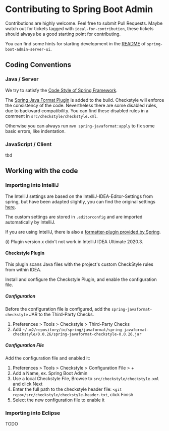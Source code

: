 # Contributing to Spring Boot Admin

Contributions are highly welcome. Feel free to submit Pull Requests. Maybe watch out for tickets tagged with `ideal-for-contribution`, these tickets should always be a good starting point for contributing.

You can find some hints for starting development in the [README](spring-boot-admin-server-ui/README.md) of `spring-boot-admin-server-ui`.

## Coding Conventions

### Java / Server

We try to satisfy the [Code Style of Spring Framework](https://github.com/spring-projects/spring-framework/wiki/Code-Style).

The [Spring Java Format Plugin](https://github.com/spring-io/spring-javaformat) is added to the build. Checkstyle will enforce the consistency of the code. Nevertheless there are some disabled rules, due to backward compatibility. You can find these disabled rules in a comment in `src/checkstyle/checkstyle.xml`.

Otherwise you can always run `mvn spring-javaformat:apply` to fix some basic errors, like indentation.

### JavaScript / Client

tbd

## Working with the code

### Importing into IntelliJ

The IntelliJ settings are based on the IntelliJ-IDEA-Editor-Settings from spring, but have been adapted slightly, you can find the original settings [here](https://github.com/spring-projects/spring-framework/wiki/IntelliJ-IDEA-Editor-Settings).

The custom settings are stored in `.editorconfig` and are imported automatically by IntelliJ.

If you are using IntelliJ, there is also a [formatter-plugin provided by Spring](https://github.com/spring-io/spring-javaformat#intellij-idea).

(i) Plugin version x didn't not work in IntelliJ IDEA Ultimate 2020.3.

#### Checkstyle Plugin

This plugin scans Java files with the project's custom CheckStyle rules from within IDEA.

Install and configure the Checkstyle Plugin, and enable the configuration file.

##### Configuration

Before the configuration file is configured, add the `spring-javaformat-checkstyle` JAR to the Third-Party Checks.

1. Preferences > Tools > Checkstyle > Third-Party Checks
2. Add `~/.m2/repository/io/spring/javaformat/spring-javaformat-checkstyle/0.0.26/spring-javaformat-checkstyle-0.0.26.jar`

##### Configuration File

Add the configuration file and enabled it:

1. Preferences > Tools > Checkstyle > Configuration File > +
2. Add a Name, ex. Spring Boot Admin
3. Use a local Checkstyle File, Browse to `src/checkstyle/checkstyle.xml` and click Next
4. Enter the full path to the checkstyle header file: `<git repo>/src/checkstyle/checkstyle-header.txt`, click Finish
5. Select the new configuration file to enable it

### Importing into Eclipse

TODO
